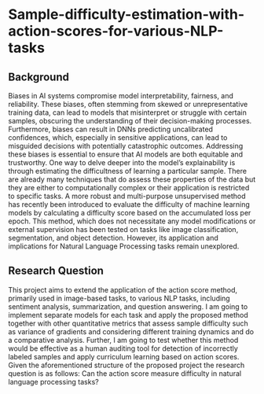 # Sample-difficulty-estimation-with-action-scores-for-various-NLP-tasks

## Background
Biases in AI systems compromise model interpretability, fairness, and reliability. These biases, often stemming from skewed or unrepresentative training data, can lead to models that misinterpret or struggle with certain samples, obscuring the understanding of their decision-making processes. Furthermore,
biases can result in DNNs predicting uncalibrated confidences, which, especially in sensitive applications, can lead to misguided decisions with potentially catastrophic outcomes. Addressing these biases is essential to ensure that AI models are both equitable and trustworthy. One way to delve deeper into the model’s explainability is through estimating the difficultness of learning a particular sample. There are already many techniques that do assess these properties of the data but they are either to computationally complex or their application is restricted to specific tasks. A more robust and multi-purpose unsupervised method has recently been introduced to evaluate the difficulty of machine learning models by calculating a difficulty score based on the accumulated loss per epoch. This method, which does not necessitate any model modifications or external supervision has been tested on tasks like image classification, segmentation, and object detection. However, its application and implications for Natural Language Processing tasks remain unexplored.

## Research Question
This project aims to extend the application of the action score method, primarily used in image-based tasks, to various NLP tasks, including sentiment analysis, summarization, and question answering. I am going to implement separate models for each task and apply the proposed method together with
other quantitative metrics that assess sample difficulty such as variance of gradients and considering different training dynamics and do a comparative analysis. Further, I am going to test whether this method would be effective as a human auditing tool for detection of incorrectly labeled samples and
apply curriculum learning based on action scores. Given the aforementioned structure of the proposed project the research question is as follows: Can the action score measure difficulty in natural language processing tasks?
